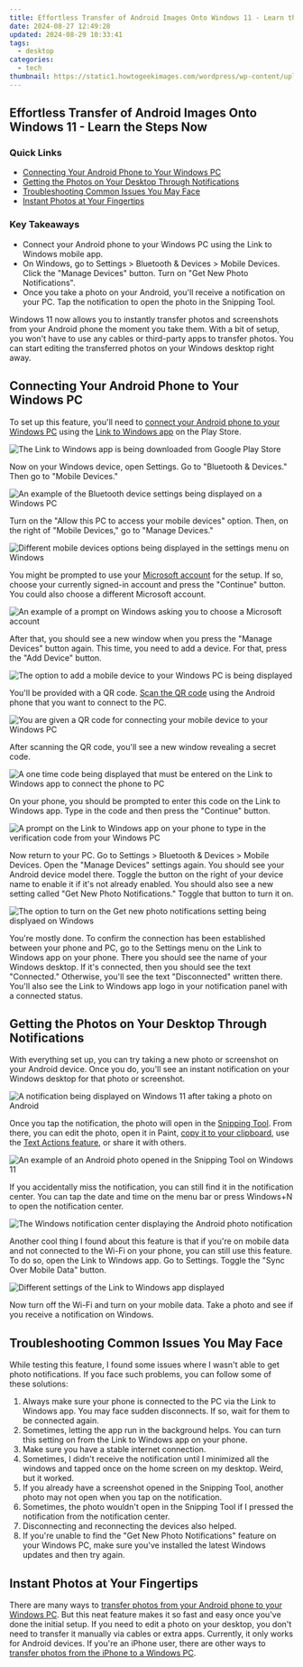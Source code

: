 ```yaml
---
title: Effortless Transfer of Android Images Onto Windows 11 - Learn the Steps Now
date: 2024-08-27 12:49:28
updated: 2024-08-29 10:33:41
tags:
  - desktop
categories:
  - tech
thumbnail: https://static1.howtogeekimages.com/wordpress/wp-content/uploads/2024/05/a-smartphone-with-the-photo-gallery-open-and-a-laptop-next-to-it-with-an-image-being-edited-on-windows.jpg
---
```


## Effortless Transfer of Android Images Onto Windows 11 - Learn the Steps Now

### Quick Links

* [Connecting Your Android Phone to Your Windows PC](https://vp-tips.techidaily.com/updated-ultimate-pdf-editing-skills/)
* [Getting the Photos on Your Desktop Through Notifications](https://extra-resources.techidaily.com/in-2024-are-thoughtful-analyses-monetarily-rewarded/)
* [Troubleshooting Common Issues You May Face](https://win-solutions.techidaily.com/resolved-issue-overcoming-freezing-in-rocket-league/)
* [Instant Photos at Your Fingertips](https://fake-location.techidaily.com/how-to-change-spotify-location-after-moving-to-another-country-on-vivo-y78-5g-drfone-by-drfone-virtual-android/)

### Key Takeaways

* Connect your Android phone to your Windows PC using the Link to Windows mobile app.
* On Windows, go to Settings > Bluetooth & Devices > Mobile Devices. Click the "Manage Devices" button. Turn on "Get New Photo Notifications".
* Once you take a photo on your Android, you'll receive a notification on your PC. Tap the notification to open the photo in the Snipping Tool.

 Windows 11 now allows you to instantly transfer photos and screenshots from your Android phone the moment you take them. With a bit of setup, you won't have to use any cables or third-party apps to transfer photos. You can start editing the transferred photos on your Windows desktop right away.

##  Connecting Your Android Phone to Your Windows PC

 To set up this feature, you'll need to [connect your Android phone to your Windows PC](https://desktop-recording.techidaily.com/in-2024-zoom-savvy-key-techniques-for-clear-and-confident-remote-conversations/) using the [Link to Windows app](https://www.anrdoezrs.net/links/3607085/type/dlg/sid/UUhtgUeUpU2003101/https://play.google.com/store/apps/details?id=com.microsoft.appmanager) on the Play Store.

![The Link to Windows app is being downloaded from Google Play Store](https://static1.howtogeekimages.com/wordpress/wp-content/uploads/2024/05/link-to-windows-app.jpg) 

 Now on your Windows device, open Settings. Go to "Bluetooth & Devices." Then go to "Mobile Devices."

![An example of the Bluetooth device settings being displayed on a Windows PC](https://static1.howtogeekimages.com/wordpress/wp-content/uploads/2024/05/1-2-1.png) 

 Turn on the "Allow this PC to access your mobile devices" option. Then, on the right of "Mobile Devices," go to "Manage Devices."

![Different mobile devices options being displayed in the settings menu on Windows](https://static1.howtogeekimages.com/wordpress/wp-content/uploads/2024/05/2-4.png) 

 You might be prompted to use your [Microsoft account](https://fox-friendly.techidaily.com/updated-asus-mg28uq-elevating-your-visual-experience-to-new-heights-for-2024/) for the setup. If so, choose your currently signed-in account and press the "Continue" button. You could also choose a different Microsoft account.

![An example of a prompt on Windows asking you to choose a Microsoft account](https://static1.howtogeekimages.com/wordpress/wp-content/uploads/2024/05/3-2.png) 

 After that, you should see a new window when you press the "Manage Devices" button again. This time, you need to add a device. For that, press the "Add Device" button.

![The option to add a mobile device to your Windows PC is being displayed](https://static1.howtogeekimages.com/wordpress/wp-content/uploads/2024/05/4-3.png) 

 You'll be provided with a QR code. [Scan the QR code](https://desktop-recording.techidaily.com/updated-2024-approved-deciphering-the-benefits-in-depth-look-at-bandicams-capabilities/) using the Android phone that you want to connect to the PC.

![You are given a QR code for connecting your mobile device to your Windows PC](https://static1.howtogeekimages.com/wordpress/wp-content/uploads/2024/05/5-1.png) 

 After scanning the QR code, you'll see a new window revealing a secret code.

![A one time code being displayed that must be entered on the Link to Windows app to connect the phone to PC](https://static1.howtogeekimages.com/wordpress/wp-content/uploads/2024/05/6-1.png) 

 On your phone, you should be prompted to enter this code on the Link to Windows app. Type in the code and then press the "Continue" button.

![A prompt on the Link to Windows app on your phone to type in the verification code from your Windows PC](https://static1.howtogeekimages.com/wordpress/wp-content/uploads/2024/05/link-to-windows-verification-code-1.jpg) 

 Now return to your PC. Go to Settings > Bluetooth & Devices > Mobile Devices. Open the "Manage Devices" settings again. You should see your Android device model there. Toggle the button on the right of your device name to enable it if it's not already enabled. You should also see a new setting called "Get New Photo Notifications." Toggle that button to turn it on.

![The option to turn on the Get new photo notifications setting being displyaed on Windows](https://static1.howtogeekimages.com/wordpress/wp-content/uploads/2024/05/7-1.png) 

 You're mostly done. To confirm the connection has been established between your phone and PC, go to the Settings menu on the Link to Windows app on your phone. There you should see the name of your Windows desktop. If it's connected, then you should see the text "Connected." Otherwise, you'll see the text "Disconnected" written there. You'll also see the Link to Windows app logo in your notification panel with a connected status.

##  Getting the Photos on Your Desktop Through Notifications

 With everything set up, you can try taking a new photo or screenshot on your Android device. Once you do, you'll see an instant notification on your Windows desktop for that photo or screenshot.

![A notification being displayed on Windows 11 after taking a photo on Android](https://static1.howtogeekimages.com/wordpress/wp-content/uploads/2024/05/android-photo-notification-on-windows-11-1.png) 

 Once you tap the notification, the photo will open in the [Snipping Tool](https://fox-direct.techidaily.com/updated-2024-approved-selecting-excellent-steadicams-to-elevate-your-dslr-cinematic-outputs/). From there, you can edit the photo, open it in Paint, [copy it to your clipboard](https://screen-mirror.techidaily.com/in-2024-how-to-cast-realme-c55-to-computer-for-iphone-and-android-drfone-by-drfone-android/), use the [Text Actions feature](https://fox-hovers.techidaily.com/updated-2024-approved-mastering-time-warp-in-video-editing/), or share it with others.

![An example of an Android photo opened in the Snipping Tool on Windows 11](https://static1.howtogeekimages.com/wordpress/wp-content/uploads/2024/05/android-photo-opened-in-the-snipping-tool.png) 

 If you accidentally miss the notification, you can still find it in the notification center. You can tap the date and time on the menu bar or press Windows+N to open the notification center.

![The Windows notification center displaying the Android photo notification](https://static1.howtogeekimages.com/wordpress/wp-content/uploads/2024/05/android-photo-notification-in-the-notification-panel-on-windows.png) 

 Another cool thing I found about this feature is that if you're on mobile data and not connected to the Wi-Fi on your phone, you can still use this feature. To do so, open the Link to Windows app. Go to Settings. Toggle the "Sync Over Mobile Data" button.

![Different settings of the Link to Windows app displayed](https://static1.howtogeekimages.com/wordpress/wp-content/uploads/2024/05/android-photo-transferred-on-mobile-data.png) 

 Now turn off the Wi-Fi and turn on your mobile data. Take a photo and see if you receive a notification on Windows.

##  Troubleshooting Common Issues You May Face

 While testing this feature, I found some issues where I wasn't able to get photo notifications. If you face such problems, you can follow some of these solutions:

1. Always make sure your phone is connected to the PC via the Link to Windows app. You may face sudden disconnects. If so, wait for them to be connected again.
2. Sometimes, letting the app run in the background helps. You can turn this setting on from the Link to Windows app on your phone.
3. Make sure you have a stable internet connection.
4. Sometimes, I didn't receive the notification until I minimized all the windows and tapped once on the home screen on my desktop. Weird, but it worked.
5. If you already have a screenshot opened in the Snipping Tool, another photo may not open when you tap on the notification.
6. Sometimes, the photo wouldn't open in the Snipping Tool if I pressed the notification from the notification center.
7. Disconnecting and reconnecting the devices also helped.
8. If you're unable to find the "Get New Photo Notifications" feature on your Windows PC, make sure you've installed the latest Windows updates and then try again.

##  Instant Photos at Your Fingertips

 There are many ways to [transfer photos from your Android phone to your Windows PC](https://screen-mirror.techidaily.com/in-2024-process-of-screen-sharing-vivo-s17-to-pc-detailed-steps-drfone-by-drfone-android/). But this neat feature makes it so fast and easy once you've done the initial setup. If you need to edit a photo on your desktop, you don't need to transfer it manually via cables or extra apps. Currently, it only works for Android devices. If you're an iPhone user, there are other ways to [transfer photos from the iPhone to a Windows PC](https://video-capture.techidaily.com/new-expertly-selected-top-7-internet-voice-recorders-2023-for-2024/).

<ins class="adsbygoogle"
     style="display:block"
     data-ad-format="autorelaxed"
     data-ad-client="ca-pub-7571918770474297"
     data-ad-slot="1223367746"></ins>



<ins class="adsbygoogle"
     style="display:block"
     data-ad-client="ca-pub-7571918770474297"
     data-ad-slot="8358498916"
     data-ad-format="auto"
     data-full-width-responsive="true"></ins>
